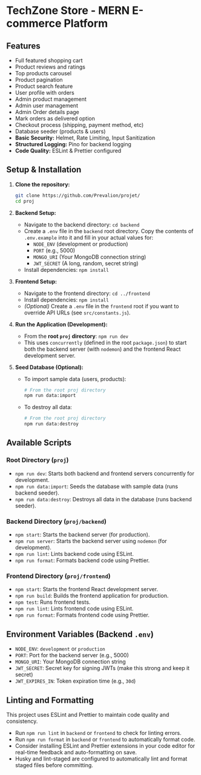 # TechZone Store - MERN E-commerce Platform

## Features

* Full featured shopping cart
* Product reviews and ratings
* Top products carousel
* Product pagination
* Product search feature
* User profile with orders
* Admin product management
* Admin user management
* Admin Order details page
* Mark orders as delivered option
* Checkout process (shipping, payment method, etc)
* Database seeder (products & users)
* **Basic Security:** Helmet, Rate Limiting, Input Sanitization
* **Structured Logging:** Pino for backend logging
* **Code Quality:** ESLint & Prettier configured

## Setup & Installation

1.  **Clone the repository:**
    ```bash
    git clone https://github.com/Prevalion/projet/
    cd proj
    ```

2.  **Backend Setup:**
    * Navigate to the backend directory: `cd backend`
    * Create a `.env` file in the `backend` root directory. Copy the contents of `.env.example` into it and fill in your actual values for:
        * `NODE_ENV` (development or production)
        * `PORT` (e.g., 5000)
        * `MONGO_URI` (Your MongoDB connection string)
        * `JWT_SECRET` (A long, random, secret string)
    * Install dependencies: `npm install`

3.  **Frontend Setup:**
    * Navigate to the frontend directory: `cd ../frontend`
    * Install dependencies: `npm install`
    * *(Optional)* Create a `.env` file in the `frontend` root if you want to override API URLs (see `src/constants.js`).

4.  **Run the Application (Development):**
    * From the **root `proj` directory**: `npm run dev`
    * This uses `concurrently` (defined in the root `package.json`) to start both the backend server (with `nodemon`) and the frontend React development server.

5.  **Seed Database (Optional):**
    * To import sample data (users, products):
        ```bash
        # From the root proj directory
        npm run data:import
        ```
    * To destroy all data:
        ```bash
        # From the root proj directory
        npm run data:destroy
        ```

## Available Scripts

### Root Directory (`proj`)

* `npm run dev`: Starts both backend and frontend servers concurrently for development.
* `npm run data:import`: Seeds the database with sample data (runs backend seeder).
* `npm run data:destroy`: Destroys all data in the database (runs backend seeder).

### Backend Directory (`proj/backend`)

* `npm start`: Starts the backend server (for production).
* `npm run server`: Starts the backend server using `nodemon` (for development).
* `npm run lint`: Lints backend code using ESLint.
* `npm run format`: Formats backend code using Prettier.

### Frontend Directory (`proj/frontend`)

* `npm start`: Starts the frontend React development server.
* `npm run build`: Builds the frontend application for production.
* `npm test`: Runs frontend tests.
* `npm run lint`: Lints frontend code using ESLint.
* `npm run format`: Formats frontend code using Prettier.

## Environment Variables (Backend `.env`)

* `NODE_ENV`: `development` or `production`
* `PORT`: Port for the backend server (e.g., 5000)
* `MONGO_URI`: Your MongoDB connection string
* `JWT_SECRET`: Secret key for signing JWTs (make this strong and keep it secret)
* `JWT_EXPIRES_IN`: Token expiration time (e.g., `30d`)

## Linting and Formatting

This project uses ESLint and Prettier to maintain code quality and consistency.

* Run `npm run lint` in `backend` or `frontend` to check for linting errors.
* Run `npm run format` in `backend` or `frontend` to automatically format code.
* Consider installing ESLint and Prettier extensions in your code editor for real-time feedback and auto-formatting on save.
* Husky and lint-staged are configured to automatically lint and format staged files before committing.

